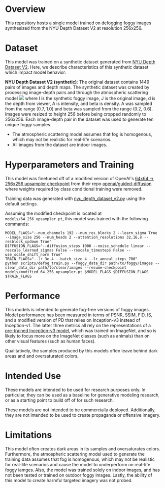 # Overview

This repository hosts a single model trained on defogging foggy images synthesized from the NYU Depth Dataset V2 at resolution 256x256.

# Dataset

This model was trained on a synthetic dataset generated from [NYU Depth Dataset V2](https://cs.nyu.edu/~silberman/datasets/nyu_depth_v2.html).
Here, we describe characteristics of this synthetic dataset which impact model behavior:

**NYU Depth Dataset V2 (synthetic)**: The original dataset contains 1449 pairs of images and depth maps. The synthetic dataset was created by processing image-depth pairs and through the atmospheric scattering model <img src="https://render.githubusercontent.com/render/math?math=I=J(e^{-\beta d}) %2B A(1 - e^{-\beta d})"> where I is the synthetic foggy image, J is the original image, d is the depth from viewer, A is intensity, and beta is density. A was sampled from the range (0.7, 1.0) and beta was sampled from the range (0.2, 0.6). Images were resized to height 256 before being cropped randomly to 256x256. Each image-depth pair in the dataset was used to generate ten unique foggy samples.

 * The atmospheric scattering model assumes that fog is homogenous, which may not be realistic for real-life scenarios.
 * All images from the dataset are indoor images.

# Hyperparameters and Training

This model was finetuned off of a modified version of OpenAI's [64x64 -&gt; 256x256 upsampler checkpoint](https://openaipublic.blob.core.windows.net/diffusion/jul-2021/64_256_upsampler.pt) from their repo [openai/guided-diffusion](https://github.com/openai/guided-diffusion) where weights required by class conditional training were removed.

Training data was generated with [nyu_depth_dataset_v2.py](datasets/nyu_depth_dataset_v2.py) using the default settings.

Assuming the modified checkpoint is located at `models/64_256_upsampler.pt`, this model was trained with the following commands:

```
MODEL_FLAGS="--num_channels 192 --num_res_blocks 2 --learn_sigma True --image_size 256 --num_heads 2 --attention_resolutions 32,16,8 --resblock_updown True"
DIFFUSION_FLAGS="--diffusion_steps 1000 --noise_schedule linear --rescale_learned_sigmas False --rescale_timesteps False --use_scale_shift_norm True"
TRAIN_FLAGS="--lr 3e-4 --batch_size 4 --lr_anneal_steps 700"
python scripts/defog_train.py --foggy_data_dir path/to/foggy/images --clear_data_dir path/to/clear/images --resume-checkpoint models/modified_64_256_upsampler.pt $MODEL_FLAGS $DIFFUSION_FLAGS $TRAIN_FLAGS
```

# Performance

This models is intended to generate fog-free versions of foggy images.
Model performance has been measured in terms of PSNR, SSIM, FID, IS, and a modified version of PD that relies on Inception-v3 instead of Inception-v1.
The latter three metrics all rely on the representations of a [pre-trained Inception-v3 model](https://arxiv.org/abs/1512.00567),
which was trained on ImageNet, and so is likely to focus more on the ImageNet classes (such as animals) than on other visual features (such as human faces).

Qualitatively, the samples produced by this models often leave behind dark areas and and oversaturated colors.

# Intended Use

These models are intended to be used for research purposes only.
In particular, they can be used as a baseline for generative modeling research, or as a starting point to build off of for such research.

These models are not intended to be commercially deployed.
Additionally, they are not intended to be used to create propaganda or offensive imagery.

# Limitations

This model often creates dark areas in its samples and oversaturates colors. Furthermore, the atmospheric scattering model used to generate the training data assumes that fog is homogenous, which may not be realistic for real-life scenarios and cause the model to underperform on real-life foggy iamges. Also, the model was trained solely on indoor images, and has not been tested or trained on outdoor foggy images. Lastly, the ability of this model to create harmful targeted imagery was not probed.
